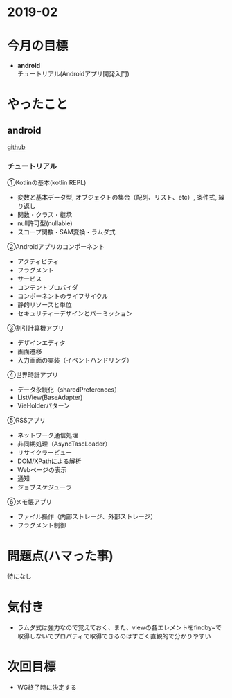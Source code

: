 # 2019-02

# 今月の目標
* **android**  
  チュートリアル(Androidアプリ開発入門)

# やったこと
## android
[github](https://github.com/phai051277/android_HelloApp/)  

### チュートリアル
①Kotlinの基本(kotlin REPL)
 - 変数と基本データ型, オブジェクトの集合（配列、リスト、etc）, 条件式, 繰り返し
 - 関数・クラス・継承
 - null許可型(nullable)
 - スコープ関数・SAM変換・ラムダ式

②Androidアプリのコンポーネント
 - アクティビティ
 - フラグメント
 - サービス
 - コンテントプロバイダ
 - コンポーネントのライフサイクル
 - 静的リソースと単位
 - セキュリティーデザインとパーミッション

③割引計算機アプリ
 - デザインエディタ
 - 画面遷移
 - 入力画面の実装（イベントハンドリング）

④世界時計アプリ
 - データ永続化（sharedPreferences） 
 - ListView(BaseAdapter)
 - VieHolderパターン

⑤RSSアプリ
 - ネットワーク通信処理
 - 非同期処理（AsyncTascLoader）
 - リサイクラービュー
 - DOM/XPathによる解析
 - Webページの表示
 - 通知
 - ジョブスケジューラ
 
⑥メモ帳アプリ
 - ファイル操作（内部ストレージ、外部ストレージ）
 - フラグメント制御 


# 問題点(ハマった事)
特になし

# 気付き
* ラムダ式は強力なので覚えておく、また、viewの各エレメントをfindby~で取得しないでプロパティで取得できるのはすごく直観的で分かりやすい

# 次回目標
* WG終了時に決定する
